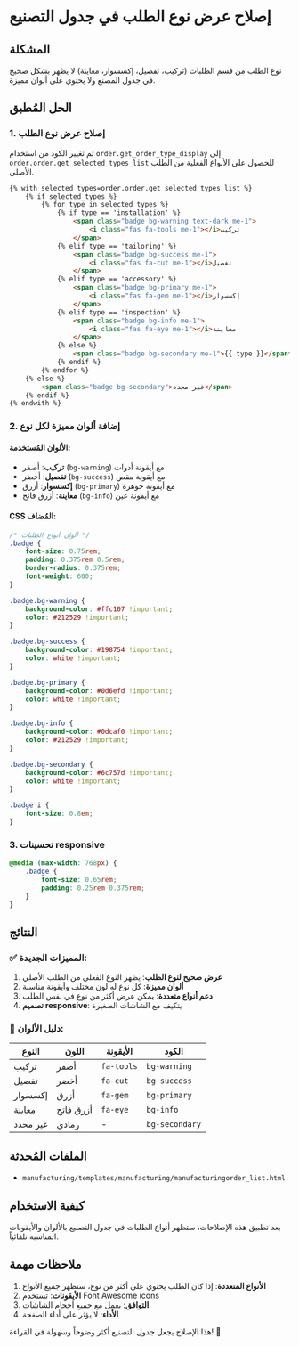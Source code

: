 # إصلاح عرض نوع الطلب في جدول التصنيع

## المشكلة
نوع الطلب من قسم الطلبات (تركيب، تفصيل، إكسسوار، معاينة) لا يظهر بشكل صحيح في جدول المصنع ولا يحتوي على ألوان مميزة.

## الحل المُطبق

### 1. إصلاح عرض نوع الطلب
تم تغيير الكود من استخدام `order.get_order_type_display` إلى `order.order.get_selected_types_list` للحصول على الأنواع الفعلية من الطلب الأصلي.

```html
{% with selected_types=order.order.get_selected_types_list %}
    {% if selected_types %}
        {% for type in selected_types %}
            {% if type == 'installation' %}
                <span class="badge bg-warning text-dark me-1">
                    <i class="fas fa-tools me-1"></i>تركيب
                </span>
            {% elif type == 'tailoring' %}
                <span class="badge bg-success me-1">
                    <i class="fas fa-cut me-1"></i>تفصيل
                </span>
            {% elif type == 'accessory' %}
                <span class="badge bg-primary me-1">
                    <i class="fas fa-gem me-1"></i>إكسسوار
                </span>
            {% elif type == 'inspection' %}
                <span class="badge bg-info me-1">
                    <i class="fas fa-eye me-1"></i>معاينة
                </span>
            {% else %}
                <span class="badge bg-secondary me-1">{{ type }}</span>
            {% endif %}
        {% endfor %}
    {% else %}
        <span class="badge bg-secondary">غير محدد</span>
    {% endif %}
{% endwith %}
```

### 2. إضافة ألوان مميزة لكل نوع

#### الألوان المُستخدمة:
- **تركيب**: أصفر (`bg-warning`) مع أيقونة أدوات
- **تفصيل**: أخضر (`bg-success`) مع أيقونة مقص
- **إكسسوار**: أزرق (`bg-primary`) مع أيقونة جوهرة
- **معاينة**: أزرق فاتح (`bg-info`) مع أيقونة عين

#### CSS المُضاف:
```css
/* ألوان أنواع الطلبات */
.badge {
    font-size: 0.75rem;
    padding: 0.375rem 0.5rem;
    border-radius: 0.375rem;
    font-weight: 600;
}

.badge.bg-warning {
    background-color: #ffc107 !important;
    color: #212529 !important;
}

.badge.bg-success {
    background-color: #198754 !important;
    color: white !important;
}

.badge.bg-primary {
    background-color: #0d6efd !important;
    color: white !important;
}

.badge.bg-info {
    background-color: #0dcaf0 !important;
    color: #212529 !important;
}

.badge.bg-secondary {
    background-color: #6c757d !important;
    color: white !important;
}

.badge i {
    font-size: 0.8em;
}
```

### 3. تحسينات responsive
```css
@media (max-width: 768px) {
    .badge {
        font-size: 0.65rem;
        padding: 0.25rem 0.375rem;
    }
}
```

## النتائج

### ✅ المميزات الجديدة:
1. **عرض صحيح لنوع الطلب**: يظهر النوع الفعلي من الطلب الأصلي
2. **ألوان مميزة**: كل نوع له لون مختلف وأيقونة مناسبة
3. **دعم أنواع متعددة**: يمكن عرض أكثر من نوع في نفس الطلب
4. **تصميم responsive**: يتكيف مع الشاشات الصغيرة

### 🎨 دليل الألوان:
| النوع | اللون | الأيقونة | الكود |
|-------|--------|----------|-------|
| تركيب | أصفر | `fa-tools` | `bg-warning` |
| تفصيل | أخضر | `fa-cut` | `bg-success` |
| إكسسوار | أزرق | `fa-gem` | `bg-primary` |
| معاينة | أزرق فاتح | `fa-eye` | `bg-info` |
| غير محدد | رمادي | - | `bg-secondary` |

## الملفات المُحدثة
- `manufacturing/templates/manufacturing/manufacturingorder_list.html`

## كيفية الاستخدام
بعد تطبيق هذه الإصلاحات، ستظهر أنواع الطلبات في جدول التصنيع بالألوان والأيقونات المناسبة تلقائياً.

## ملاحظات مهمة
1. **الأنواع المتعددة**: إذا كان الطلب يحتوي على أكثر من نوع، ستظهر جميع الأنواع
2. **الأيقونات**: تستخدم Font Awesome icons
3. **التوافق**: يعمل مع جميع أحجام الشاشات
4. **الأداء**: لا يؤثر على أداء الصفحة

هذا الإصلاح يجعل جدول التصنيع أكثر وضوحاً وسهولة في القراءة! 🎉 